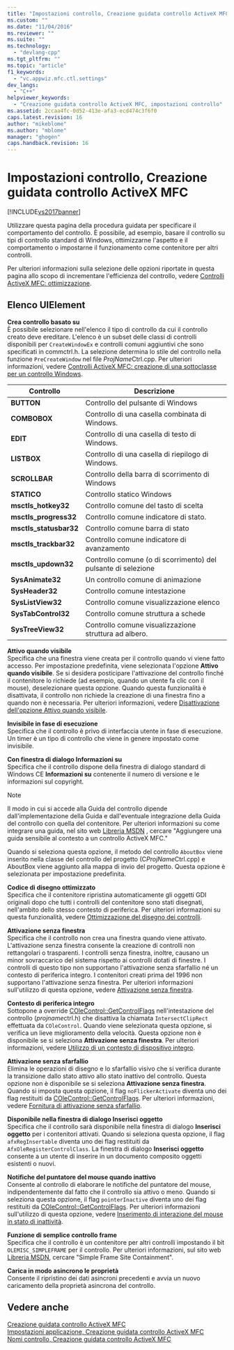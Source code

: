 ```yaml
---
title: "Impostazioni controllo, Creazione guidata controllo ActiveX MFC | Microsoft Docs"
ms.custom: ""
ms.date: "11/04/2016"
ms.reviewer: ""
ms.suite: ""
ms.technology: 
  - "devlang-cpp"
ms.tgt_pltfrm: ""
ms.topic: "article"
f1_keywords: 
  - "vc.appwiz.mfc.ctl.settings"
dev_langs: 
  - "C++"
helpviewer_keywords: 
  - "Creazione guidata controllo ActiveX MFC, impostazioni controllo"
ms.assetid: 2ccaa4fc-0d52-413e-afa3-ecd474c3f6f0
caps.latest.revision: 16
author: "mikeblome"
ms.author: "mblome"
manager: "ghogen"
caps.handback.revision: 16
---
```

# Impostazioni controllo, Creazione guidata controllo ActiveX MFC
[!INCLUDE[vs2017banner](../../assembler/inline/includes/vs2017banner.md)]

Utilizzare questa pagina della procedura guidata per specificare il comportamento del controllo.  È possibile, ad esempio, basare il controllo su tipi di controllo standard di Windows, ottimizzarne l'aspetto e il comportamento o impostarne il funzionamento come contenitore per altri controlli.  
  
 Per ulteriori informazioni sulla selezione delle opzioni riportate in questa pagina allo scopo di incrementare l'efficienza del controllo, vedere [Controlli ActiveX MFC: ottimizzazione](../../mfc/mfc-activex-controls-optimization.md).  
  
## Elenco UIElement  
 **Crea controllo basato su**  
 È possibile selezionare nell'elenco il tipo di controllo da cui il controllo creato deve ereditare.  L'elenco è un subset delle classi di controlli disponibili per `CreateWindowEx` e controlli comuni aggiuntivi che sono specificati in commctrl.h.  La selezione determina lo stile del controllo nella funzione `PreCreateWindow` nel file *ProjName*Ctrl.cpp.  Per ulteriori informazioni, vedere [Controlli ActiveX MFC: creazione di una sottoclasse per un controllo Windows](../../mfc/mfc-activex-controls-subclassing-a-windows-control.md).  
  
|Controllo|Descrizione|  
|---------------|-----------------|  
|**BUTTON**|Controllo del pulsante di Windows|  
|**COMBOBOX**|Controllo di una casella combinata di Windows.|  
|**EDIT**|Controllo di una casella di testo di Windows.|  
|**LISTBOX**|Controllo di una casella di riepilogo di Windows.|  
|**SCROLLBAR**|Controllo della barra di scorrimento di Windows|  
|**STATICO**|Controllo statico Windows|  
|**msctls\_hotkey32**|Controllo comune del tasto di scelta|  
|**msctls\_progress32**|Controllo comune indicatore di stato.|  
|**msctls\_statusbar32**|Controllo comune barra di stato|  
|**msctls\_trackbar32**|Controllo comune indicatore di avanzamento|  
|**msctls\_updown32**|Controllo comune \(o di scorrimento\) del pulsante di selezione|  
|**SysAnimate32**|Un controllo comune di animazione|  
|**SysHeader32**|Controllo comune intestazione|  
|**SysListView32**|Controllo comune visualizzazione elenco|  
|**SysTabControl32**|Controllo comune struttura a schede|  
|**SysTreeView32**|Controllo comune visualizzazione struttura ad albero.|  
  
 **Attivo quando visibile**  
 Specifica che una finestra viene creata per il controllo quando vi viene fatto accesso.  Per impostazione predefinita, viene selezionata l'opzione **Attivo quando visibile**.  Se si desidera posticipare l'attivazione del controllo finché il contenitore lo richiede \(ad esempio, quando un utente fa clic con il mouse\), deselezionare questa opzione.  Quando questa funzionalità è disattivata, il controllo non richiede la creazione di una finestra fino a quando non è necessaria.  Per ulteriori informazioni, vedere [Disattivazione dell'opzione Attivo quando visibile](../../mfc/turning-off-the-activate-when-visible-option.md).  
  
 **Invisibile in fase di esecuzione**  
 Specifica che il controllo è privo di interfaccia utente in fase di esecuzione.  Un timer è un tipo di controllo che viene in genere impostato come invisibile.  
  
 **Con finestra di dialogo Informazioni su**  
 Specifica che il controllo dispone della finestra di dialogo standard di Windows CE **Informazioni su** contenente il numero di versione e le informazioni sul copyright.  
  
> [!NOTE]
>  Il modo in cui si accede alla Guida del controllo dipende dall'implementazione della Guida e dall'eventuale integrazione della Guida del controllo con quella del contenitore.  Per ulteriori informazioni su come integrare una guida, nel sito web [Libreria MSDN](http://go.microsoft.com/fwlink/?linkID=150542) , cercare "Aggiungere una guida sensibile al contesto a un controllo ActiveX MFC."  
  
 Quando si seleziona questa opzione, il metodo del controllo `AboutBox` viene inserito nella classe del controllo del progetto \(C*ProjName*Ctrl.cpp\) e AboutBox viene aggiunto alla mappa di invio del progetto.  Questa opzione è selezionata per impostazione predefinita.  
  
 **Codice di disegno ottimizzato**  
 Specifica che il contenitore ripristina automaticamente gli oggetti GDI originali dopo che tutti i controlli del contenitore sono stati disegnati, nell'ambito dello stesso contesto di periferica.  Per ulteriori informazioni su questa funzionalità, vedere [Ottimizzazione del disegno dei controlli](../../mfc/optimizing-control-drawing.md).  
  
 **Attivazione senza finestra**  
 Specifica che il controllo non crea una finestra quando viene attivato.  L'attivazione senza finestra consente la creazione di controlli non rettangolari o trasparenti. I controlli senza finestra, inoltre, causano un minor sovraccarico del sistema rispetto ai controlli dotati di finestre.  I controlli di questo tipo non supportano l'attivazione senza sfarfallio né un contesto di periferica integro.  I contenitori creati prima del 1996 non supportano l'attivazione senza finestra.  Per ulteriori informazioni sull'utilizzo di questa opzione, vedere [Attivazione senza finestra](../../mfc/providing-windowless-activation.md).  
  
 **Contesto di periferica integro**  
 Sottopone a override [COleControl::GetControlFlags](../Topic/COleControl::GetControlFlags.md) nell'intestazione del controllo \(*projname*ctrl.h\) che disattiva la chiamata `IntersectClipRect` effettuata da `COleControl`.  Quando viene selezionata questa opzione, si verifica un lieve miglioramento della velocità.  Questa opzione non è disponibile se si seleziona **Attivazione senza finestra**.  Per ulteriori informazioni, vedere [Utilizzo di un contesto di dispositivo integro](../../mfc/using-an-unclipped-device-context.md).  
  
 **Attivazione senza sfarfallio**  
 Elimina le operazioni di disegno e lo sfarfallio visivo che si verifica durante la transizione dallo stato attivo allo stato inattivo del controllo.  Questa opzione non è disponibile se si seleziona **Attivazione senza finestra**.  Quando si imposta questa opzione, il flag `noFlickerActivate` diventa uno dei flag restituiti da [COleControl::GetControlFlags](../Topic/COleControl::GetControlFlags.md).  Per ulteriori informazioni, vedere [Fornitura di attivazione senza sfarfallio](../../mfc/providing-flicker-free-activation.md).  
  
 **Disponibile nella finestra di dialogo Inserisci oggetto**  
 Specifica che il controllo sarà disponibile nella finestra di dialogo **Inserisci oggetto** per i contenitori attivati.  Quando si seleziona questa opzione, il flag `afxRegInsertable` diventa uno dei flag restituiti da `AfxOleRegisterControlClass`.  La finestra di dialogo **Inserisci oggetto** consente a un utente di inserire in un documento composito oggetti esistenti o nuovi.  
  
 **Notifiche del puntatore del mouse quando inattivo**  
 Consente al controllo di elaborare le notifiche del puntatore del mouse, indipendentemente dal fatto che il controllo sia attivo o meno.  Quando si seleziona questa opzione, il flag `pointerInactive` diventa uno dei flag restituiti da [COleControl::GetControlFlags](../Topic/COleControl::GetControlFlags.md).  Per ulteriori informazioni sull'utilizzo di questa opzione, vedere [Inserimento di interazione del mouse in stato di inattività](../../mfc/providing-mouse-interaction-while-inactive.md).  
  
 **Funzione di semplice controllo frame**  
 Specifica che il controllo è un contenitore per altri controlli impostando il bit `OLEMISC_SIMPLEFRAME` per il controllo.  Per ulteriori informazioni, sul sito web [Libreria MSDN](http://go.microsoft.com/fwlink/?linkID=150542), cercare "Simple Frame Site Containment".  
  
 **Carica in modo asincrono le proprietà**  
 Consente il ripristino dei dati asincroni precedenti e avvia un nuovo caricamento della proprietà asincrona del controllo.  
  
## Vedere anche  
 [Creazione guidata controllo ActiveX MFC](../../mfc/reference/mfc-activex-control-wizard.md)   
 [Impostazioni applicazione, Creazione guidata controllo ActiveX MFC](../../mfc/reference/application-settings-mfc-activex-control-wizard.md)   
 [Nomi controllo, Creazione guidata controllo ActiveX MFC](../../mfc/reference/control-names-mfc-activex-control-wizard.md)
